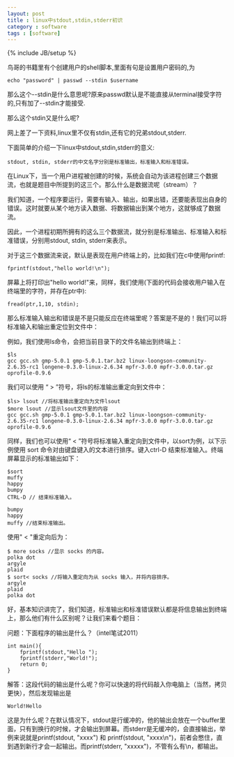 ```yaml
---
layout: post
title : linux中stdout,stdin,stderr初识
category : software
tags : [software]
---
```

{% include JB/setup %}

鸟哥的书籍里有个创建用户的shell脚本,里面有句是设置用户密码的,为

	echo "password" | passwd --stdin $username

那么这个--stdin是什么意思呢?原来passwd默认是不能直接从terminal接受字符的,只有加了--stdin才能接受.

那么这个stdin又是什么呢?

网上差了一下资料,linux里不仅有stdin,还有它的兄弟stdout,stderr.

下面简单的介绍一下linux中stdout,stdin,stderr的意义:

	stdout, stdin, stderr的中文名字分别是标准输出，标准输入和标准错误。

在Linux下，当一个用户进程被创建的时候，系统会自动为该进程创建三个数据流，也就是题目中所提到的这三个。那么什么是数据流呢（stream）？

我们知道，一个程序要运行，需要有输入、输出，如果出错，还要能表现出自身的错误。这时就要从某个地方读入数据、将数据输出到某个地方，这就够成了数据流。

因此，一个进程初期所拥有的这么三个数据流，就分别是标准输出、标准输入和标准错误，分别用stdout, stdin, stderr来表示。

对于这三个数据流来说，默认是表现在用户终端上的，比如我们在c中使用fprintf:

	fprintf(stdout,"hello world!\n");

屏幕上将打印出"hello world!"来，同样，我们使用(下面的代码会接收用户输入在终端里的字符，并存在ptr中):

	fread(ptr,1,10, stdin);

那么标准输入输出和错误是不是只能反应在终端里呢？答案是不是的！我们可以将标准输入和输出重定位到文件中：

例如，我们使用ls命令，会把当前目录下的文件名输出到终端上：

	$ls
	gcc gcc.sh gmp-5.0.1 gmp-5.0.1.tar.bz2 linux-loongson-community-2.6.35-rc1 longene-0.3.0-linux-2.6.34 mpfr-3.0.0 mpfr-3.0.0.tar.gz oprofile-0.9.6

我们可以使用 “ > ”符号，将ls的标准输出重定向到文件中：

	$ls> lsout //将标准输出重定向为文件lsout
	$more lsout //显示lsout文件里的内容
	gcc gcc.sh gmp-5.0.1 gmp-5.0.1.tar.bz2 linux-loongson-community-2.6.35-rc1 longene-0.3.0-linux-2.6.34 mpfr-3.0.0 mpfr-3.0.0.tar.gz oprofile-0.9.6

同样，我们也可以使用“ < ”符号将标准输入重定向到文件中，以sort为例，以下示例使用 sort 命令对由键盘键入的文本进行排序。键入ctrl-D 结束标准输入。终端屏幕显示的标准输出如下：

	$sort
	muffy
	happy
	bumpy
	CTRL-D // 结束标准输入。

	bumpy
	happy
	muffy //结束标准输出。

使用" < "重定向后为：

	$ more socks //显示 socks 的内容。
	polka dot
	argyle
	plaid 
	$ sort< socks //将输入重定向为从 socks 输入，并将内容排序。
	argyle
	plaid
	polka dot

好，基本知识讲完了，我们知道，标准输出和标准错误默认都是将信息输出到终端上，那么他们有什么区别呢？让我们来看个题目：

问题：下面程序的输出是什么？（intel笔试2011）

	int main(){
	    fprintf(stdout,"Hello ");
	    fprintf(stderr,"World!");
	    return 0;
	}

解答：这段代码的输出是什么呢？你可以快速的将代码敲入你电脑上（当然，拷贝更快），然后发现输出是

	World!Hello

这是为什么呢？在默认情况下，stdout是行缓冲的，他的输出会放在一个buffer里面，只有到换行的时候，才会输出到屏幕。而stderr是无缓冲的，会直接输出，举例来说就是printf(stdout, "xxxx") 和 printf(stdout, "xxxx\n")，前者会憋住，直到遇到新行才会一起输出。而printf(stderr, "xxxxx")，不管有么有\n，都输出。


